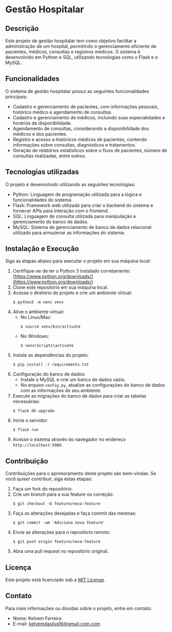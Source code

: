# Gestão Hospitalar

## Descrição
Este projeto de gestão hospitalar tem como objetivo facilitar a administração de um hospital, permitindo o gerenciamento eficiente de pacientes, médicos, consultas e registros médicos. O sistema é desenvolvido em Python e SQL, utilizando tecnologias como o Flask e o MySQL.

## Funcionalidades
O sistema de gestão hospitalar possui as seguintes funcionalidades principais:

- Cadastro e gerenciamento de pacientes, com informações pessoais, histórico médico e agendamento de consultas.
- Cadastro e gerenciamento de médicos, incluindo suas especialidades e horários de disponibilidade.
- Agendamento de consultas, considerando a disponibilidade dos médicos e dos pacientes.
- Registro e acesso a históricos médicos de pacientes, contendo informações sobre consultas, diagnósticos e tratamentos.
- Geração de relatórios estatísticos sobre o fluxo de pacientes, número de consultas realizadas, entre outros.

## Tecnologias utilizadas
O projeto é desenvolvido utilizando as seguintes tecnologias:

- Python: Linguagem de programação utilizada para a lógica e funcionalidades do sistema.
- Flask: Framework web utilizado para criar o backend do sistema e fornecer APIs para interação com o frontend.
- SQL: Linguagem de consulta utilizada para manipulação e gerenciamento do banco de dados.
- MySQL: Sistema de gerenciamento de banco de dados relacional utilizado para armazenar as informações do sistema.

## Instalação e Execução
Siga as etapas abaixo para executar o projeto em sua máquina local:

1. Certifique-se de ter o Python 3 instalado corretamente: [https://www.python.org/downloads/](https://www.python.org/downloads/)
2. Clone este repositório em sua máquina local.
3. Acesse o diretório do projeto e crie um ambiente virtual:
   ```
   $ python3 -m venv venv
   ```
4. Ative o ambiente virtual:
   - No Linux/Mac:
     ```
     $ source venv/bin/activate
     ```
   - No Windows:
     ```
     $ venv\Scripts\activate
     ```
5. Instale as dependências do projeto:
   ```
   $ pip install -r requirements.txt
   ```
6. Configuração do banco de dados:
   - Instale o MySQL e crie um banco de dados vazio.
   - No arquivo `config.py`, atualize as configurações do banco de dados com as informações do seu ambiente.
7. Execute as migrações do banco de dados para criar as tabelas necessárias:
   ```
   $ flask db upgrade
   ```
8. Inicie o servidor:
   ```
   $ flask run
   ```
9. Acesse o sistema através do navegador no endereço `http://localhost:5000`.

## Contribuição
Contribuições para o aprimoramento deste projeto são bem-vindas. Se você quiser contribuir, siga estas etapas:

1. Faça um fork do repositório.
2. Crie um branch para a sua feature ou correção:
   ```
   $ git checkout -b feature/nova-feature
   ```
3. Faça as alterações desejadas e faça commit das mesmas:
   ```
   $ git commit -am 'Adiciona nova feature'
   ```
4. Envie as alterações para o repositório remoto:
   ```
   $ git push origin feature/nova-feature
   ```
5. Abra uma pull request no repositório original.

## Licença
Este projeto está licenciado sob a [MIT License](https://opensource.org/licenses/MIT).

## Contato
Para mais informações ou dúvidas sobre o projeto, entre em contato:

- Nome: Kelvem Ferreira 
- E-mail: kelvemdasilva16@gmail.com.com
